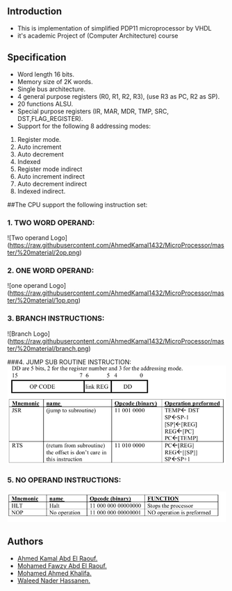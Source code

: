 ## Introduction 
* This is implementation of simplified PDP11 microprocessor by VHDL 
* it's academic Project of (Computer Architecture) course

## Specification 
  * Word length 16 bits.
  * Memory size of 2K words.
  * Single bus architecture.
  * 4 general purpose registers (R0, R1, R2, R3), (use R3 as PC, R2 as SP).
  * 20 functions ALSU.
  * Special purpose registers (IR, MAR, MDR, TMP, SRC, DST,FLAG_REGISTER).
  * Support for the following 8 addressing modes:
1. Register mode.
2. Auto increment
3. Auto decrement
4. Indexed
5. Register mode indirect
6. Auto increment indirect
7. Auto decrement indirect
8. Indexed indirect.

##The CPU support the following instruction set:
### 1. TWO WORD OPERAND:
![Two operand Logo] (https://raw.githubusercontent.com/AhmedKamal1432/MicroProcessor/master/%20material/2op.png)

### 2. ONE WORD OPERAND:
![one operand Logo]
(https://raw.githubusercontent.com/AhmedKamal1432/MicroProcessor/master/%20material/1op.png)

### 3. BRANCH INSTRUCTIONS:
![Branch Logo]
(https://raw.githubusercontent.com/AhmedKamal1432/MicroProcessor/master/%20material/branch.png)


###4. JUMP SUB ROUTINE INSTRUCTION:
![jump Logo](https://raw.githubusercontent.com/AhmedKamal1432/MicroProcessor/master/%20material/jmp.png)


### 5. NO OPERAND INSTRUCTIONS:
![NO operand Logo](https://raw.githubusercontent.com/AhmedKamal1432/MicroProcessor/master/%20material/noop.png)

## Authors
* [Ahmed Kamal Abd El Raouf.](https://github.com/AhmedKamal1432)
* [Mohamed Fawzy Abd El Raouf.](m_fawzy93@hotmail.com)
* [Mohamed Ahmed Khalifa.](mohammed.khlifa21@gmail.com)
* [Waleed Nader Hassanen.](waleed.nader93@live.com)
